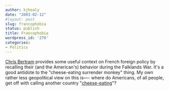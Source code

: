 ```yaml
---
author: kjhealy
date: "2003-02-12"
#layout: post
slug: francophobia
status: publish
title: Francophobia
wordpress_id: '270'
categories:
- Politics
---
```


[Chris Bertram](http://junius.blogspot.com/2003_02_09_junius_archive.html#90311628) provides some useful context on French foreign policy by recalling their (and the American's) behavior during the Falklands War. It's a good antidote to the "cheese-eating surrender monkey" thing. My own rather less geopolitical view on this is—- where do Americans, of all people, get off with calling another country "[cheese-eating](http://www.angelfire.com/mb/ericf/images/cheese.wav)"?
